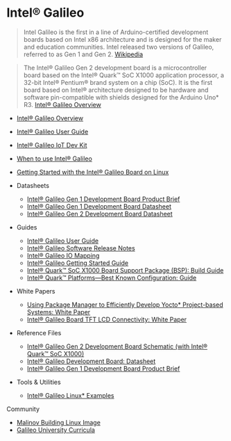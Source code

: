 Intel® Galileo
==

> Intel Galileo is the first in a line of Arduino-certified development boards based on Intel x86 architecture and is designed for the maker and education communities. Intel released two versions of Galileo, referred to as Gen 1 and Gen 2. [Wikipedia](https://en.wikipedia.org/wiki/Intel_Galileo)

> The Intel® Galileo Gen 2 development board is a microcontroller board based on the Intel® Quark™ SoC X1000 application processor, a 32-bit Intel® Pentium® brand system on a chip (SoC). It is the first board based on Intel® architecture designed to be hardware and software pin-compatible with shields designed for the Arduino Uno* R3. [Intel® Galileo Overview](http://www.intel.com/content/www/us/en/embedded/products/galileo/galileo-overview.html)

- [Intel® Galileo Overview](http://www.intel.com/content/www/us/en/embedded/products/galileo/galileo-overview.html)
- [Intel® Galileo User Guide](http://download.intel.com/support/galileo/sb/galileo_boarduserguide_330237_001.pdf)
- [Intel® Galileo IoT Dev Kit](http://iotdk.intel.com/)
- [When to use Intel® Galileo](https://software.intel.com/en-us/articles/when-to-use-the-intel-galileo-board)
- [Getting Started with the Intel® Galileo Board on Linux](https://software.intel.com/en-us/get-started-galileo-linux)

- Datasheets
  - [Intel® Galileo Gen 1 Development Board Product Brief](http://www.intel.com/content/www/us/en/embedded/products/galileo/galileo-g1-product-brief.html)
  - [Intel® Galileo Gen 1 Development Board Datasheet](http://www.intel.com/content/www/us/en/embedded/products/galileo/galileo-g1-datasheet.html)
  - [Intel® Galileo Gen 2 Development Board Datasheet](http://www.intel.com/content/www/us/en/embedded/products/galileo/galileo-g2-datasheet.html)
- Guides
  - [Intel® Galileo User Guide](http://www.intel.com/content/www/us/en/embedded/products/galileo/galileo-user-guide.html)
  - [Intel® Galileo Software Release Notes](http://www.intel.com/content/www/us/en/embedded/products/galileo/galileo-sw-release-notes.html)
  - [Intel® Galileo IO Mapping](http://www.intel.com/content/www/us/en/embedded/products/galileo/galileo-io-mapping.html)
  - [Intel® Galileo Getting Started Guide](http://www.intel.com/content/www/us/en/embedded/products/galileo/galileo-getting-started-guide.html)
  - [Intel® Quark™ SoC X1000 Board Support Package (BSP): Build Guide](http://www.intel.com/content/www/us/en/embedded/products/galileo/galileo-quark-x1000-bsp-guide.html)
  - [Intel® Quark™ Platforms—Best Known Configuration: Guide](http://www.intel.com/content/www/us/en/embedded/products/quark/quark-platforms-best-known-configuration-guide.html)
- White Papers
  - [Using Package Manager to Efficiently Develop Yocto* Project-based Systems: White Paper](http://www.intel.com/content/www/us/en/embedded/products/galileo/package-manager-white-paper.html)
  - [Intel® Galileo Board TFT LCD Connectivity: White Paper](http://www.intel.com/content/www/us/en/embedded/products/galileo/enabling-tft-lcd-display-galileo-board-paper.html)
- Reference Files
  - [Intel® Galileo Gen 2 Development Board Schematic (with Intel® Quark™ SoC X1000)](http://www.intel.com/content/www/us/en/embedded/products/galileo/galileo-g2-schematic.html) 
  - [Intel® Galileo Development Board: Datasheet](http://www.intel.com/content/www/us/en/embedded/products/galileo/galileo-g1-datasheet.html)
  - [Intel® Galileo Gen 1 Development Board Product Brief](http://www.intel.com/content/www/us/en/embedded/products/galileo/galileo-g1-product-brief.html)
- Tools & Utilities
  - [Intel® Galileo Linux* Examples](http://www.intel.com/content/www/us/en/embedded/products/galileo/galileo-linux-examples.html)

Community

- [Malinov Building Linux Image](http://www.malinov.com/system/app/pages/search?scope=search-site&q=galileo)
- [Galileo University Curricula](http://www.intel.com/content/www/us/en/education/university/galileo-university-curricula.html)
